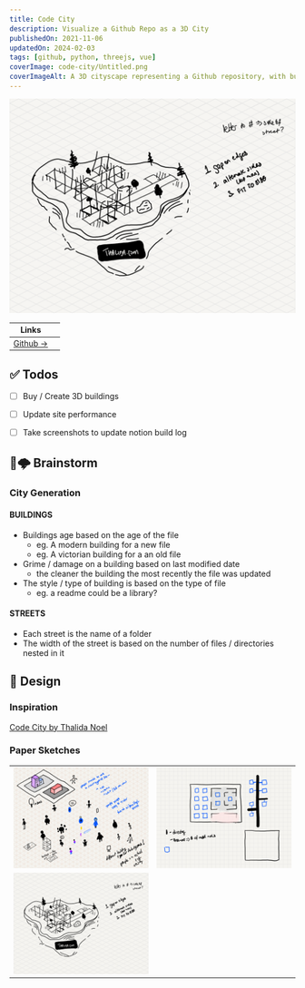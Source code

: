 ```yaml
---
title: Code City
description: Visualize a Github Repo as a 3D City
publishedOn: 2021-11-06
updatedOn: 2024-02-03
tags: [github, python, threejs, vue]
coverImage: code-city/Untitled.png
coverImageAlt: A 3D cityscape representing a Github repository, with buildings and streets
---
```


![Untitled](code-city/Untitled.png)

| Links | |
| ------ | ------- |
| [Github →](https://github.com/thalida/codecity) | |


## ✅ Todos

- [ ]  Buy / Create 3D buildings
- [ ]  Update site performance
- [ ]  Take screenshots to update notion build log


## 🧠🌩 Brainstorm


### City Generation


#### **BUILDINGS**

- Buildings age based on the age of the file
  - eg. A modern building for a new file
  - eg. A victorian building for a an old file
- Grime / damage on a building based on last modified date
  - the cleaner the building the most recently the file was updated
- The style / type of building is based on the type of file
  - eg. a readme could be a library?


#### **STREETS**

- Each street is the name of a folder
- The width of the street is based on the number of files / directories nested in it


## 🎨 Design


### Inspiration

[Code City by Thalida Noel](https://dribbble.com/thalida/collections/2030629-Code-City)


### Paper Sketches

| | |
| ------ | ------- |
| ![Paper.2020.me.52.png](code-city/Paper.2020.me.52.png) | ![Paper.codecity.14.png](code-city/Paper.codecity.14.png) |
| ![Paper.codecity.18.png](code-city/Paper.codecity.18.png) | |
